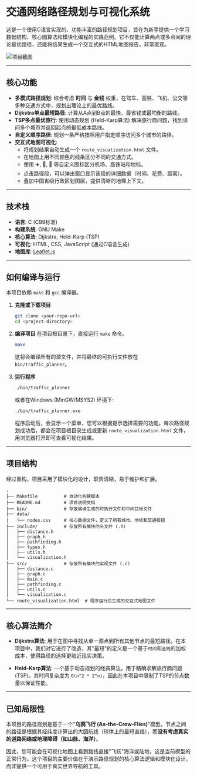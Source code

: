 # 交通网络路径规划与可视化系统

这是一个使用C语言实现的、功能丰富的路径规划项目，旨在为新手提供一个学习数据结构、核心图算法和模块化编程的实践范例。它不仅能计算两点或多点间的理论最优路径，还能将结果生成一个交互式的HTML地图报告，非常直观。

![项目截图](https://raw.githubusercontent.com/MizMiz6/traffic-planner-screenshots/main/screenshot.png)

---

## 核心功能

*   **多模式路径规划**: 综合考虑 **时间** 与 **金钱** 权重，在驾车、高铁、飞机、公交等多种交通方式中，规划出理论上的最优路线。
*   **Dijkstra单点最短路径**: 计算从A点到B点的最快、最省钱或最均衡的路线。
*   **TSP多点最优旅行**: 使用动态规划 (Held-Karp算法) 解决旅行商问题，找到访问多个城市并返回起点的最低成本路线。
*   **自定义顺序路径**: 规划一条严格按照用户指定顺序访问多个城市的路径。
*   **交互式地图可视化**:
    *   将规划结果自动生成一个 `route_visualization.html` 文件。
    *   在地图上用不同颜色的线条区分不同的交通方式。
    *   使用 ✈️, 🚄, 📍 等自定义图标区分机场、高铁站和地标。
    *   点击路径段，可以弹出窗口显示该段的详细数据（时间、花费、距离）。
    *   叠加中国省级行政区划图层，提供清晰的地理上下文。

---

## 技术栈

*   **语言**: C (C99标准)
*   **构建系统**: GNU Make
*   **核心算法**: Dijkstra, Held-Karp (TSP)
*   **可视化**: HTML, CSS, JavaScript (通过C语言生成)
*   **地图库**: [Leaflet.js](https://leafletjs.com/)

---

## 如何编译与运行

本项目依赖 `make` 和 `gcc` 编译器。

1.  **克隆或下载项目**
    ```bash
    git clone <your-repo-url>
    cd <project-directory>
    ```

2.  **编译项目**
    在项目根目录下，直接运行 `make` 命令。
    ```bash
    make
    ```
    这将会编译所有的源文件，并将最终的可执行文件放在 `bin/traffic_planner`。

3.  **运行程序**
    ```bash
    ./bin/traffic_planner
    ```
    或者在Windows (MinGW/MSYS2) 环境下:
    ```bash
    ./bin/traffic_planner.exe
    ```
    程序启动后，会显示一个菜单，您可以根据提示选择需要的功能。每次路径规划成功后，都会在项目根目录生成或更新 `route_visualization.html` 文件，用浏览器打开即可查看可视化结果。

---

## 项目结构

经过重构，项目采用了模块化的设计，职责清晰，易于维护和扩展。

```
.
├── Makefile          # 自动化构建脚本
├── README.md         # 项目说明文档
├── bin/              # 存放编译生成的可执行文件和中间目标文件
├── data/
│   └── nodes.csv     # 核心数据文件，定义了所有城市、地标和交通枢纽
├── include/          # 存放所有模块的头文件 (.h)
│   ├── distance.h
│   ├── graph.h
│   ├── pathfinding.h
│   ├── types.h
│   ├── utils.h
│   └── visualization.h
├── src/              # 存放所有模块的实现文件 (.c)
│   ├── distance.c
│   ├── graph.c
│   ├── main.c
│   ├── pathfinding.c
│   ├── utils.c
│   └── visualization.c
└── route_visualization.html  # 程序运行后生成的交互式地图文件
```

---

## 核心算法简介

*   **Dijkstra算法**: 用于在图中寻找从单一源点到所有其他节点的最短路径。在本项目中，我们对它进行了改造，其"最短"的定义是一个基于`时间`和`金钱`的加权成本，使得路径的选择更贴近现实决策。

*   **Held-Karp算法**: 一个基于动态规划的经典算法，用于精确求解旅行商问题(TSP)。其时间复杂度为 `O(n^2 * 2^n)`，因此在本项目中限制了TSP的节点数量以保证性能。

---

## 已知局限性

本项目的路径规划是基于一个"**乌鸦飞行 (As-the-Crow-Flies)**"模型。节点之间的路径是根据其经纬度计算出的大圆航线（球体上的最短直线），而**没有考虑真实的道路网络或地理障碍（如山脉、海洋）**。

因此，您可能会在可视化地图上看到路线直接"飞跃"海洋或陆地，这是当前模型的正常行为。这个项目的主要价值在于演示路径规划的核心算法逻辑和模块化设计，而非提供一个可用于真实世界导航的工具。
